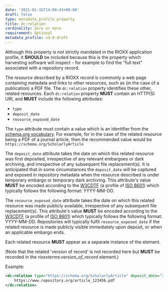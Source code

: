 ```yaml
---
date: '2021-01-15T14:00:43+00:00'
draft: false
type: metadata_profile_property
title: dc:relation
cardinality: Zero or more
requirement: Optional
metadata_profile: v3-0-draft
---
```


Although this property is not strictly mandated in the RIOXX application profile, it **SHOULD** be included because this is the property which harvesting software will inspect - for example to find the "full text" associated with a repository record.

The *resource* described by a RIOXX record is commonly a web page containing metadata and links to other resources, such as (in the case of a publication) a PDF file. The `dc:relation` property identifies these other, related resources. Each `dc:relation` property **MUST** contain an HTTP(S) URI, and **MUST** include the following attributes: 

* `type`
* `deposit_date`
* `resource_exposed_date`

The `type` attribute must contain a value which is an identifier from the [schema.org vocabulary](https://schema.org/docs/developers.html#defs). For example, for in the case of the related resource being a PDF of a journal article, then the recommended value would be `https://schema.org/ScholarlyArticle`

The `deposit_date` attribute takes the date on which this related resource was first deposited, irrespective of any relevant embargoes or dark archiving, and irrespective of any subsequent file replacement(s). It is anticipated that in some circumstances the `deposit_date` will be captured and exposed in repository metadata when the resource described is under temporary embargo or temporary dark archiving. This attribute's value **MUST** be encoded according to the [W3CDTF](https://www.w3.org/TR/NOTE-datetime) (a profile of [ISO 8601](https://www.iso.org/standard/40874.html)) which typically follows the following format: YYYY-MM-DD.

The `resource_exposed_date` attribute takes the date on which this related resource was made publicly available, irrespective of any subsequent file replacement(s). This attribute's value **MUST** be encoded according to the [W3CDTF](https://www.w3.org/TR/NOTE-datetime) (a profile of [ISO 8601](https://www.iso.org/standard/40874.html)) which typically follows the following format: YYYY-MM-DD. Repositories will typically fulfil `resource_exposed_date` if the related resource is made publicly visible immediately upon deposit, or when an applicable embargo ends.

Each related resource **MUST** appear as a separate instance of the element.

(Note that the related 'version of record' is not recorded here but **MUST** be recorded in the *rioxxterms:version_of_record* element.)

Example:
```xml
<dc:relation type="https://schema.org/ScholarlyArticle" deposit_date="2021-07-06" resource_exposed_date="2021-07-20">
    https://www.repository.org/article_123456.pdf
</dc:relation>
```
